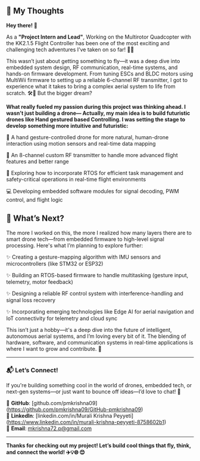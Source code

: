 ## **💭 My Thoughts**

**Hey there! 👋**

As a **"Project Intern and Lead"**, Working on the Multirotor Quadcopter with the KK2.1.5 Flight Controller has been one of the most exciting and challenging tech adventures I’ve taken on so far! 🚁✨

This wasn’t just about getting something to fly—it was a deep dive into embedded system design, RF communication, real-time systems, and hands-on firmware development. From tuning ESCs and BLDC motors using MultiWii firmware to setting up a reliable 6-channel RF transmitter, I got to experience what it takes to bring a complex aerial system to life from scratch. 🛠️📡
But the bigger dream?

**What really fueled my passion during this project was thinking ahead. I wasn’t just building a drone— Actually, my main idea is to build futuristic drones like Hand gestured based Controlling. I was setting the stage to develop something more intuitive and futuristic:**

🤖 A hand gesture-controlled drone for more natural, human-drone interaction using motion sensors and real-time data mapping

📶 An 8-channel custom RF transmitter to handle more advanced flight features and better range

🧠 Exploring how to incorporate RTOS for efficient task management and safety-critical operations in real-time flight environments

💻 Developing embedded software modules for signal decoding, PWM control, and flight logic


## **🔭 What’s Next?**
The more I worked on this, the more I realized how many layers there are to smart drone tech—from embedded firmware to high-level signal processing. Here's what I’m planning to explore further:

✨ Creating a gesture-mapping algorithm with IMU sensors and microcontrollers (like STM32 or ESP32)

✨ Building an RTOS-based firmware to handle multitasking (gesture input, telemetry, motor feedback)

✨ Designing a reliable RF control system with interference-handling and signal loss recovery

✨ Incorporating emerging technologies like Edge AI for aerial navigation and IoT connectivity for telemetry and cloud sync

This isn’t just a hobby—it's a deep dive into the future of intelligent, autonomous aerial systems, and I’m loving every bit of it. The blending of hardware, software, and communication systems in real-time applications is where I want to grow and contribute. 🚀

---

### **📬 Let’s Connect!**
If you're building something cool in the world of drones, embedded tech, or next-gen systems—or just want to bounce off ideas—I’d love to chat! 🤝

🔗 **GitHub**: [github.com/pmkrishna09] (https://github.com/pmkrishna09/GitHub-pmkrishna09)  
🔗 **LinkedIn**: [linkedin.com/in/Murali Krishna Peyyeti] (https://www.linkedin.com/in/murali-krishna-peyyeti-8758602b1)  
📧 **Email**: mkrishna72.p@gmail.com   

---

**Thanks for checking out my project! Let’s build cool things that fly, think, and connect the world! ✈️💡🌐
😊**

